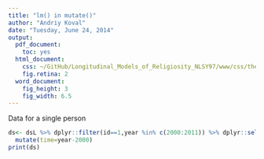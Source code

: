 ```yaml
---
title: "lm() in mutate()"
author: "Andriy Koval"
date: "Tuesday, June 24, 2014"
output:
  pdf_document:
    toc: yes
  html_document:
    css: ~/GitHub/Longitudinal_Models_of_Religiosity_NLSY97/www/css/thesis.css
    fig.retina: 2
  word_document:
    fig_height: 3
    fig_width: 6.5
---
```



<!--  Set the working directory to the repository's base directory; this assumes the report is nested inside of only one directory.-->










Data for a single person

```r
ds<- dsL %>% dplyr::filter(id==1,year %in% c(2000:2011)) %>% dplyr::select(id,year,attend) %>%
  mutate(time=year-2000)
print(ds)
```












